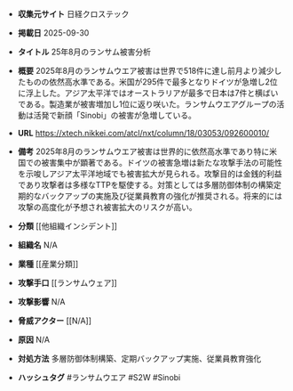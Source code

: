 - **収集元サイト**
日経クロステック

- **掲載日**
2025-09-30

- **タイトル**
25年8月のランサム被害分析

- **概要**
2025年8月のランサムウエア被害は世界で518件に達し前月より減少したものの依然高水準である。米国が295件で最多となりドイツが急増し2位に浮上した。アジア太平洋ではオーストラリアが最多で日本は7件と横ばいである。製造業が被害増加し1位に返り咲いた。ランサムウエアグループの活動は活発で新顔「Sinobi」の被害が急増している。

- **URL**
https://xtech.nikkei.com/atcl/nxt/column/18/03053/092600010/

- **備考**
2025年8月のランサムウエア被害は世界的に依然高水準であり特に米国での被害集中が顕著である。ドイツの被害急増は新たな攻撃手法の可能性を示唆しアジア太平洋地域でも被害拡大が見られる。攻撃目的は金銭的利益であり攻撃者は多様なTTPを駆使する。対策としては多層防御体制の構築定期的なバックアップの実施及び従業員教育の強化が推奨される。将来的には攻撃の高度化が予想され被害拡大のリスクが高い。

- **分類**
[[他組織インシデント]]

- **組織名**
N/A

- **業種**
[[産業分類]]

- **攻撃手口**
[[ランサムウェア]]

- **攻撃影響**
N/A

- **脅威アクター**
[[N/A]]

- **原因**
N/A

- **対処方法**
多層防御体制構築、定期バックアップ実施、従業員教育強化

- **ハッシュタグ**
#ランサムウエア #S2W #Sinobi
